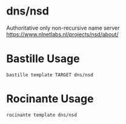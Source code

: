 # dns/nsd
Authoritative only non-recursive name server
https://www.nlnetlabs.nl/projects/nsd/about/

# Bastille Usage
```shell
bastille template TARGET dns/nsd
```

# Rocinante Usage
```shell
rocinante template dns/nsd
```
